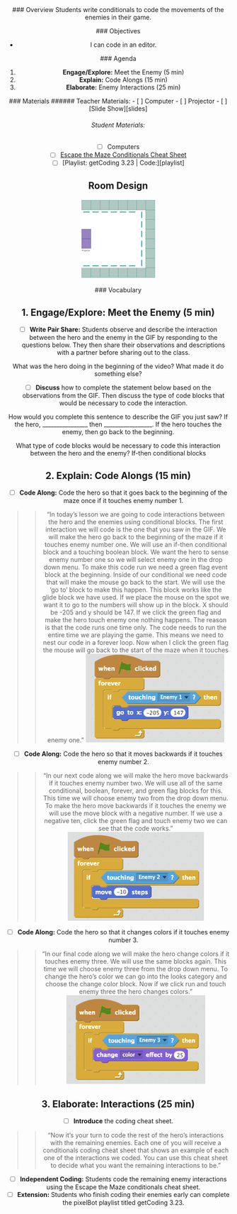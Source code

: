 <header class='header' title='Code Conditionals' subtitle='Lesson 23'/>

<notable>
<iconp src='/icons/activity.png'>### Overview</iconp>
Students write conditionals to code the movements of the enemies in their game.


<iconp src='/icons/objectives.png'>### Objectives</iconp>
- I can code in an editor.

<iconp src='/icons/agenda.png'>### Agenda</iconp>

1. **Engage/Explore:** Meet the Enemy (5 min)
1. **Explain:** Code Alongs (15 min)
1. **Elaborate:** Enemy Interactions (25 min)

<note>
<iconp src='/icons/materials.png'>### Materials</iconp>
###### Teacher Materials:
- [ ] Computer
- [ ] Projector
- [ ] [Slide Show][slides]

###### Student Materials:
- [ ] Computers
- [ ] [Escape the Maze Conditionals Cheat Sheet][sheet]
- [ ] [Playlist: getCoding 3.23 | Code:][playlist]

</note>

## Room Design
![room](/images/layout-online.png)

<note>
<iconp src='/icons/vocab.png'>### Vocabulary</iconp>
</note>

<pagebreak/>

## 1. Engage/Explore: Meet the Enemy (5 min)
- [ ] **Write Pair Share:** Students observe and describe the interaction between the hero and the enemy in the GIF by responding to the questions below. They then share their observations and descriptions with a partner before sharing out to the class.

<iconp type='question'>What was the hero doing in the beginning of the video?</iconp>
<iconp type='question'>What made it do something else?</iconp>

- [ ] **Discuss** how to complete the statement below based on the observations from the GIF. Then discuss the type of code blocks that would be necessary to code the interaction.

<iconp type='question'>How would you complete this sentence to describe the GIF you just saw? If the hero, ________________ then _________________.</iconp>
<iconp type='answer'>If the hero touches the enemy, then go back to the beginning.</iconp>

<iconp type='question'>What type of code blocks would be necessary to code this interaction between the hero and the enemy?</iconp>
<iconp type='answer'>If-then conditional blocks</iconp>

## 2. Explain: Code Alongs (15 min)
- [ ] **Code Along:** Code the hero so that it goes back to the beginning of the maze once if it touches enemy number 1.
>>“In today’s lesson we are going to code interactions between the hero and the enemies using conditional blocks. The first interaction we will code is the one that you saw in the GIF. We will make the hero go back to the beginning of the maze if it touches enemy number one. We will use an if-then conditional block and a touching boolean block. We want the hero to sense enemy number one so we will select enemy one in the drop down menu. To make this code run we need a green flag event block at the beginning. Inside of our conditional we need code that will make the mouse go back to the start. We will use the ‘go to’ block to make this happen. This block works like the glide block we have used. If we place the mouse on the spot we want it to go to the numbers will show up in the block. X should be -205 and y should be 147. If we click the green flag and make the hero touch enemy one nothing happens. The reason is that the code runs one time only. The code needs to run the entire time we are playing the game. This means we need to nest our code in a forever loop. Now when I click the green flag the mouse will go back to the start of the maze when it touches enemy one.”
![start](./images/start.png)

- [ ] **Code Along:** Code the hero so that it moves backwards if it touches enemy number 2.
>>“In our next code along we will make the hero move backwards if it touches enemy number two. We will use all of the same conditional, boolean, forever, and green flag blocks for this. This time we will choose enemy two from the drop down menu. To make the hero move backwards if it touches the enemy we will use the move block with a negative number. If we use a negative ten, click the green flag and touch enemy two we can see that the code works.”
![move](./images/move-back.png)

- [ ] **Code Along:** Code the hero so that it changes colors if it touches enemy number 3.
>>“In our final code along we will make the hero change colors if it touches enemy three. We will use the same blocks again. This time we will choose enemy three from the drop down menu. To change the hero’s color we can go into the looks category and choose the change color block. Now if we click run and touch enemy three the hero changes colors.”
![color](./images/color.png)


## 3. Elaborate: Interactions (25 min)
- [ ] **Introduce** the coding cheat sheet.
>>“Now it’s your turn to code the rest of the hero’s interactions with the remaining enemies. Each one of you will receive a conditionals coding cheat sheet that shows an example of each one of the interactions we coded. You can use this cheat sheet to decide what you want the remaining interactions to be.”

- [ ] **Independent Coding:** Students code the remaining enemy interactions using the Escape the Maze conditionals cheat sheet.
- [ ] **Extension:** Students who finish coding their enemies early can complete the pixelBot playlist titled getCoding 3.23.

</notable>

[slides]: https://drive.google.com/open?id=1G-xxUgM1qQRKgSpMCkLHFWr3I0IfrWpnonbAPgCIw7g
[sheet]:
[playlist]:
